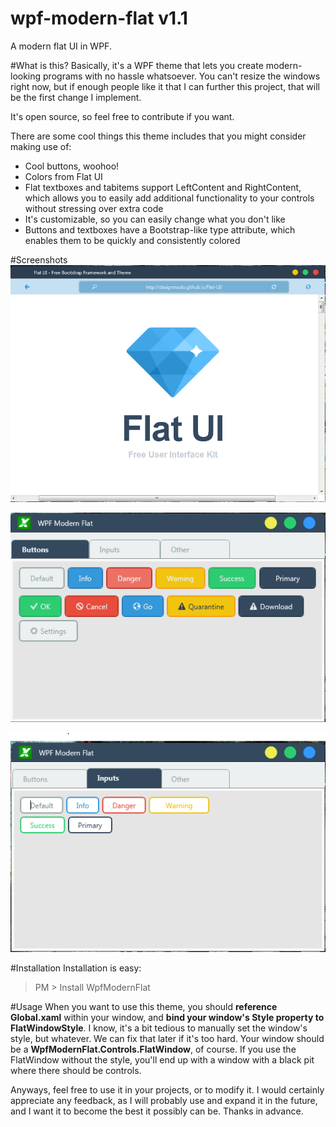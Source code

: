 # wpf-modern-flat v1.1
A modern flat UI in WPF.

#What is this?
Basically, it's a WPF theme that lets you create modern-looking programs with no hassle whatsoever. You can't resize the windows right now, but if enough people like it that I can further this project, that will be the first change I implement.

It's open source, so feel free to contribute if you want.

There are some cool things this theme includes that you might consider making use of:
*	Cool buttons, woohoo!
*	Colors from Flat UI
*	Flat textboxes and tabitems support LeftContent and RightContent, which allows you to easily add additional functionality to your controls without stressing over extra code
*	It's customizable, so you can easily change what you don't like
*	Buttons and textboxes have a Bootstrap-like type attribute, which enables them to be quickly and consistently colored

#Screenshots
![Flat Browser POC](/screenshots/flatbrowserpoc.PNG)

![Buttons](/screenshots/buttons.PNG)

![Inputs](/screenshots/inputs.PNG)

#Installation
Installation is easy:
> PM > Install WpfModernFlat

#Usage
When you want to use this theme, you should **reference Global.xaml** within your window, and **bind your window's Style property to FlatWindowStyle**. I know, it's a bit tedious to manually set the window's style, but whatever. We can fix that later if it's too hard. Your window should be a **WpfModernFlat.Controls.FlatWindow**, of course. If you use the FlatWindow without the style, you'll end up with a window with a black pit where there should be controls.

Anyways, feel free to use it in your projects, or to modify it. I would certainly appreciate any feedback, as I will probably use and expand it in the future, and I want it to become the best it possibly can be. Thanks in advance.
